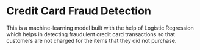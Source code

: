 # Credit Card Fraud Detection

This is a machine-learning model built with the help of Logistic Regression which helps in detecting fraudulent credit card transactions so that customers are not charged for 
the items that they did not purchase.
